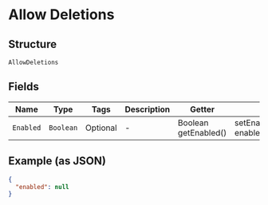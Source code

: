 
# Allow Deletions

## Structure

`AllowDeletions`

## Fields

| Name | Type | Tags | Description | Getter | Setter |
|  --- | --- | --- | --- | --- | --- |
| `Enabled` | `Boolean` | Optional | - | Boolean getEnabled() | setEnabled(Boolean enabled) |

## Example (as JSON)

```json
{
  "enabled": null
}
```

